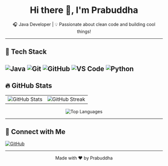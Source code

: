 <h1 align="center">Hi there 👋, I'm Prabuddha</h1>

<p align="center">
  🎧 Java Developer | 💡 Passionate about clean code and building cool things! <br>

</p>

---

## 🔧 Tech Stack

![Java](https://img.shields.io/badge/Java-ED8B00?style=for-the-badge&logo=java&logoColor=white)
![Git](https://img.shields.io/badge/Git-F05032?style=for-the-badge&logo=git&logoColor=white)
![GitHub](https://img.shields.io/badge/GitHub-000?style=for-the-badge&logo=github&logoColor=white)
![VS Code](https://img.shields.io/badge/VS%20Code-007ACC?style=for-the-badge&logo=visual-studio-code&logoColor=white)
![Python](https://img.shields.io/badge/VS%20Code-007ACC?style=for-the-badge&logo=python-code&logoColor=white)
---

## 🔥 GitHub Stats

<table>
  <tr>
    <td>
      <img src="https://github-readme-stats.vercel.app/api?username=prabuddha34&show_icons=true&theme=radical" alt="GitHub Stats" />
    </td>
    <td>
      <img src="https://streak-stats.demolab.com?user=prabuddha34&theme=radical" alt="GitHub Streak" />
    </td>
  </tr>
</table>

<p align="center">
  <img src="https://github-readme-stats.vercel.app/api/top-langs/?username=prabuddha34&layout=compact&theme=radical" alt="Top Languages" />
</p>

---



## 🤝 Connect with Me

<p>
  <a href="https://github.com/prabuddha34">
    <img src="https://img.shields.io/badge/GitHub-prabuddha34-181717?style=for-the-badge&logo=github" alt="GitHub" />
  </a>
  <!-- Add other social links if you have them -->
</p>

---

<p align="center">
  Made with ❤️ by Prabuddha
</p>

